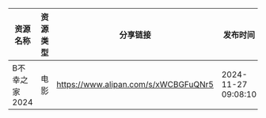 | 资源名称      | 资源类型 | 分享链接                                 | 发布时间                |
| --------- | ---- | ------------------------------------ | ------------------- |
| B不幸之家2024 | 电影   | https://www.alipan.com/s/xWCBGFuQNr5 | 2024-11-27 09:08:10 |
